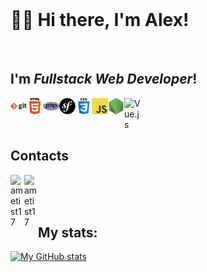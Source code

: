 <br>

# 🖐🏻 Hi there, I'm **Alex**!

<br>

## I'm *Fullstack Web Developer*!
[<img align="left" alt="Git" width="26px" src="https://raw.githubusercontent.com/github/explore/80688e429a7d4ef2fca1e82350fe8e3517d3494d/topics/git/git.png">](https://git-scm.com/)
[<img align="left" alt="HTML5" width="26px" src="https://raw.githubusercontent.com/github/explore/80688e429a7d4ef2fca1e82350fe8e3517d3494d/topics/html/html.png">](http://htmlbook.ru/html5)
[<img align="left" alt="PHP" width="26px" src="https://raw.githubusercontent.com/github/explore/80688e429a7d4ef2fca1e82350fe8e3517d3494d/topics/php/php.png">](https://www.php.net/)
[<img align="left" alt="Symfony" width="26px" src="https://raw.githubusercontent.com/github/explore/80688e429a7d4ef2fca1e82350fe8e3517d3494d/topics/symfony/symfony.png">](https://symfony.com/)
[<img align="left" alt="CSS3" width="26px" src="https://raw.githubusercontent.com/github/explore/80688e429a7d4ef2fca1e82350fe8e3517d3494d/topics/css/css.png">](https://developer.mozilla.org/en-US/docs/Archive/CSS3)
[<img align="left" alt="JavaScript" width="26px" src="https://raw.githubusercontent.com/github/explore/80688e429a7d4ef2fca1e82350fe8e3517d3494d/topics/javascript/javascript.png">](https://learn.javascript.ru/)
[<img align="left" alt="Node.js" width="26px" src="https://raw.githubusercontent.com/github/explore/80688e429a7d4ef2fca1e82350fe8e3517d3494d/topics/nodejs/nodejs.png">](https://nodejs.org/)
[<img align="left" alt="Vue.js" width="26px" src="https://vuejs.org/images/logo.png">](https://ru.vuejs.org/)

<br><br><br>

## Contacts

[<img align="left" alt="ametist17" width="22px" src="https://cdn.jsdelivr.net/npm/simple-icons@v3/icons/telegram.svg">](https://t.me/alexsobolenko)
[<img align="left" alt="ametist17" width="22px" src="https://cdn.jsdelivr.net/npm/simple-icons@v3/icons/vk.svg">](https://vk.com/alexsobolenko)

<br><br><br>

## My stats:

[![My GitHub stats](https://github-readme-stats.vercel.app/api?username=alexsobolenko&show_icons=true)](https://github.com/alexsobolenko)

